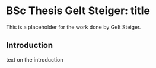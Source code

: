 # BSc Thesis Gelt Steiger: title

This is a placeholder for the work done by Gelt Steiger.

## Introduction

text on the introduction